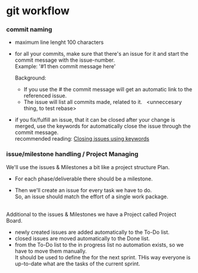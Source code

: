 # git workflow
### commit naming
  * maximum line lenght 100 characters

  * for all your commits, make sure that there's an issue for it and
    start the commit message with the issue-number.  
    Example: '#1 then commit message here'

    Background:
      * If you use the #<issue number> the commit message will get an
        automatic link to the referenced issue.
      * The issue will list all commits made, related to it.
 &nbsp;  <unneccesary thing, to test rebase>
 &nbsp;  
  * if you fix/fulfill an issue, that it can be closed after your change is merged, use the keywords for automatically close
    the issue through the commit message.  
    recommended reading: [Closing issues using keywords](https://help.github.com/articles/closing-issues-using-keywords/)

### issue/milestone handling / Project Managing
We'll use the issues & Milestones a bit like a project structure Plan.  
  * For each phase/deliverable there should be a milestone.  

  * Then we'll create an issue for every task we have to do.  
    So, an issue should match the effort of a single work package.
&nbsp;  
&nbsp;  

Additional to the issues & Milestones we have a Project called 
Project Board.
  * newly created issues are added automatically to the To-Do list.
  * closed issues are moved automatically to the Done list.
  * from the To-Do list to the in progress list no automation exists, 
    so we have to move them manually.  
    It should be used to define the for the next sprint. THis way
    everyone is up-to-date what are the tasks of the current sprint.
